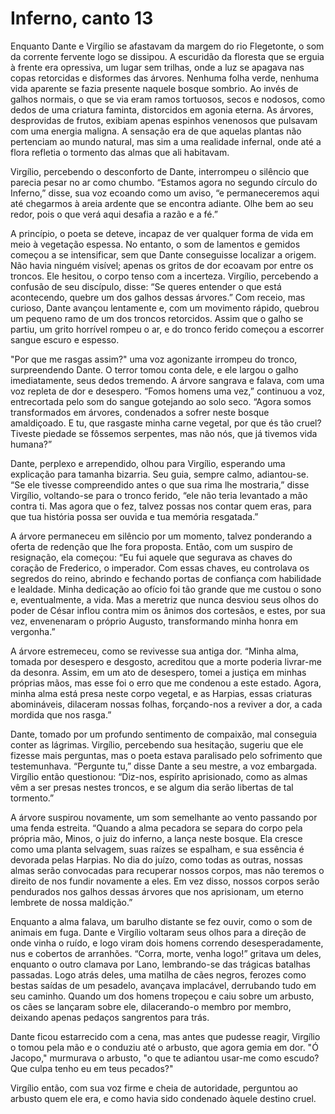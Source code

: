 # Inferno, canto 13

Enquanto Dante e Virgílio se afastavam da margem do rio Flegetonte, o som da corrente fervente logo se dissipou. A escuridão da floresta que se erguia à frente era opressiva, um lugar sem trilhas, onde a luz se apagava nas copas retorcidas e disformes das árvores. Nenhuma folha verde, nenhuma vida aparente se fazia presente naquele bosque sombrio. Ao invés de galhos normais, o que se via eram ramos tortuosos, secos e nodosos, como dedos de uma criatura faminta, distorcidos em agonia eterna. As árvores, desprovidas de frutos, exibiam apenas espinhos venenosos que pulsavam com uma energia maligna. A sensação era de que aquelas plantas não pertenciam ao mundo natural, mas sim a uma realidade infernal, onde até a flora refletia o tormento das almas que ali habitavam.

Virgílio, percebendo o desconforto de Dante, interrompeu o silêncio que parecia pesar no ar como chumbo. “Estamos agora no segundo círculo do Inferno,” disse, sua voz ecoando como um aviso, “e permaneceremos aqui até chegarmos à areia ardente que se encontra adiante. Olhe bem ao seu redor, pois o que verá aqui desafia a razão e a fé.”

A princípio, o poeta se deteve, incapaz de ver qualquer forma de vida em meio à vegetação espessa. No entanto, o som de lamentos e gemidos começou a se intensificar, sem que Dante conseguisse localizar a origem. Não havia ninguém visível; apenas os gritos de dor ecoavam por entre os troncos. Ele hesitou, o corpo tenso com a incerteza. Virgílio, percebendo a confusão de seu discípulo, disse: “Se queres entender o que está acontecendo, quebre um dos galhos dessas árvores.” Com receio, mas curioso, Dante avançou lentamente e, com um movimento rápido, quebrou um pequeno ramo de um dos troncos retorcidos. Assim que o galho se partiu, um grito horrível rompeu o ar, e do tronco ferido começou a escorrer sangue escuro e espesso.

"Por que me rasgas assim?" uma voz agonizante irrompeu do tronco, surpreendendo Dante. O terror tomou conta dele, e ele largou o galho imediatamente, seus dedos tremendo. A árvore sangrava e falava, com uma voz repleta de dor e desespero. “Fomos homens uma vez,” continuou a voz, entrecortada pelo som do sangue gotejando ao solo seco. “Agora somos transformados em árvores, condenados a sofrer neste bosque amaldiçoado. E tu, que rasgaste minha carne vegetal, por que és tão cruel? Tiveste piedade se fôssemos serpentes, mas não nós, que já tivemos vida humana?”

Dante, perplexo e arrependido, olhou para Virgílio, esperando uma explicação para tamanha bizarria. Seu guia, sempre calmo, adiantou-se. “Se ele tivesse compreendido antes o que sua rima lhe mostraria,” disse Virgílio, voltando-se para o tronco ferido, “ele não teria levantado a mão contra ti. Mas agora que o fez, talvez possas nos contar quem eras, para que tua história possa ser ouvida e tua memória resgatada.”

A árvore permaneceu em silêncio por um momento, talvez ponderando a oferta de redenção que lhe fora proposta. Então, com um suspiro de resignação, ela começou: “Eu fui aquele que segurava as chaves do coração de Frederico, o imperador. Com essas chaves, eu controlava os segredos do reino, abrindo e fechando portas de confiança com habilidade e lealdade. Minha dedicação ao ofício foi tão grande que me custou o sono e, eventualmente, a vida. Mas a meretriz que nunca desviou seus olhos do poder de César inflou contra mim os ânimos dos cortesãos, e estes, por sua vez, envenenaram o próprio Augusto, transformando minha honra em vergonha.”

A árvore estremeceu, como se revivesse sua antiga dor. “Minha alma, tomada por desespero e desgosto, acreditou que a morte poderia livrar-me da desonra. Assim, em um ato de desespero, tomei a justiça em minhas próprias mãos, mas esse foi o erro que me condenou a este estado. Agora, minha alma está presa neste corpo vegetal, e as Harpias, essas criaturas abomináveis, dilaceram nossas folhas, forçando-nos a reviver a dor, a cada mordida que nos rasga.”

Dante, tomado por um profundo sentimento de compaixão, mal conseguia conter as lágrimas. Virgílio, percebendo sua hesitação, sugeriu que ele fizesse mais perguntas, mas o poeta estava paralisado pelo sofrimento que testemunhava. “Pergunte tu,” disse Dante a seu mestre, a voz embargada. Virgílio então questionou: “Diz-nos, espírito aprisionado, como as almas vêm a ser presas nestes troncos, e se algum dia serão libertas de tal tormento.”

A árvore suspirou novamente, um som semelhante ao vento passando por uma fenda estreita. “Quando a alma pecadora se separa do corpo pela própria mão, Minos, o juiz do inferno, a lança neste bosque. Ela cresce como uma planta selvagem, suas raízes se espalham, e sua essência é devorada pelas Harpias. No dia do juízo, como todas as outras, nossas almas serão convocadas para recuperar nossos corpos, mas não teremos o direito de nos fundir novamente a eles. Em vez disso, nossos corpos serão pendurados nos galhos dessas árvores que nos aprisionam, um eterno lembrete de nossa maldição.”

Enquanto a alma falava, um barulho distante se fez ouvir, como o som de animais em fuga. Dante e Virgílio voltaram seus olhos para a direção de onde vinha o ruído, e logo viram dois homens correndo desesperadamente, nus e cobertos de arranhões. “Corra, morte, venha logo!” gritava um deles, enquanto o outro clamava por Lano, lembrando-se das trágicas batalhas passadas. Logo atrás deles, uma matilha de cães negros, ferozes como bestas saídas de um pesadelo, avançava implacável, derrubando tudo em seu caminho. Quando um dos homens tropeçou e caiu sobre um arbusto, os cães se lançaram sobre ele, dilacerando-o membro por membro, deixando apenas pedaços sangrentos para trás.

Dante ficou estarrecido com a cena, mas antes que pudesse reagir, Virgílio o tomou pela mão e o conduziu até o arbusto, que agora gemia em dor. "Ó Jacopo," murmurava o arbusto, "o que te adiantou usar-me como escudo? Que culpa tenho eu em teus pecados?"

Virgílio então, com sua voz firme e cheia de autoridade, perguntou ao arbusto quem ele era, e como havia sido condenado àquele destino cruel.